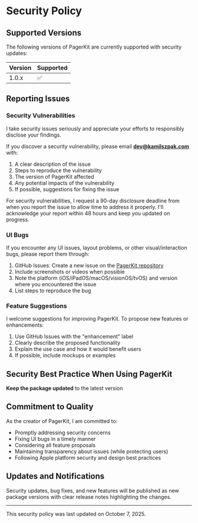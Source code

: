 # Security Policy

## Supported Versions

The following versions of PagerKit are currently supported with security updates:

| Version | Supported          |
| ------- | ------------------ |
| 1.0.x   | :white_check_mark: |

## Reporting Issues

### Security Vulnerabilities

I take security issues seriously and appreciate your efforts to responsibly disclose your findings.

If you discover a security vulnerability, please email **dev@kamilszpak.com** with:

1. A clear description of the issue
2. Steps to reproduce the vulnerability
3. The version of PagerKit affected
4. Any potential impacts of the vulnerability
5. If possible, suggestions for fixing the issue

For security vulnerabilities, I request a 90-day disclosure deadline from when you report the issue to allow time to address it properly. I'll acknowledge your report within 48 hours and keep you updated on progress.

### UI Bugs

If you encounter any UI issues, layout problems, or other visual/interaction bugs, please report them through:

1. GitHub Issues: Create a new issue on the [PagerKit repository](https://github.com/SzpakKamil/PagerKit/issues)
2. Include screenshots or videos when possible
3. Note the platform (iOS/iPadOS/macOS/visionOS/tvOS) and version where you encountered the issue
4. List steps to reproduce the bug

### Feature Suggestions

I welcome suggestions for improving PagerKit. To propose new features or enhancements:

1. Use GitHub Issues with the "enhancement" label
2. Clearly describe the proposed functionality
3. Explain the use case and how it would benefit users
4. If possible, include mockups or examples

## Security Best Practice When Using PagerKit

 **Keep the package updated** to the latest version

## Commitment to Quality

As the creator of PagerKit, I am committed to:

- Promptly addressing security concerns
- Fixing UI bugs in a timely manner
- Considering all feature proposals
- Maintaining transparency about issues (while protecting users)
- Following Apple platform security and design best practices

## Updates and Notifications

Security updates, bug fixes, and new features will be published as new package versions with clear release notes highlighting the changes.

---

This security policy was last updated on October 7, 2025.
